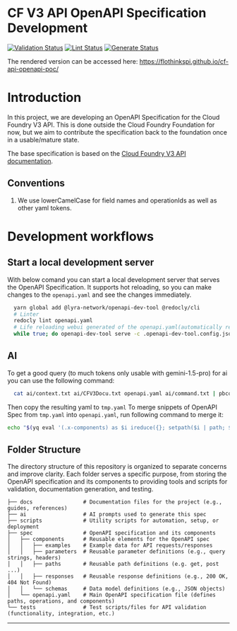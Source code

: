 # CF V3 API OpenAPI Specification Development

[![Validation Status](https://github.com/sklevenz/cf-api-openapi-poc/actions/workflows/validate-spec.yaml/badge.svg)](https://github.com/sklevenz/cf-api-openapi-poc/actions)
[![Lint Status](https://github.com/sklevenz/cf-api-openapi-pocc/actions/workflows/lint-spec.yaml/badge.svg)](https://github.com/sklevenz/cf-api-openapi-poc/actions)
[![Generate Status](https://github.com/sklevenz/cf-api-openapi-poc/actions/workflows/generate-spec.yaml/badge.svg)](https://github.com/sklevenz/cf-api-openapi-poc/actions)

The rendered version can be accessed here: https://flothinkspi.github.io/cf-api-openapi-poc/

# Introduction

In this project, we are developing an OpenAPI Specification for the Cloud Foundry V3 API.
This is done outside the Cloud Foundry Foundation for now, but we aim to contribute the specification back to the foundation once in a usable/mature state.

The base specification is based on the [Cloud Foundry V3 API documentation](https://v3-apidocs.cloudfoundry.org/). 

## Conventions

1. We use lowerCamelCase for field names and operationIds as well as other yaml tokens.

# Development workflows

## Start a local development server

With below comand you can start a local development server that serves the OpenAPI Specification.
It supports hot reloading, so you can make changes to the `openapi.yaml` and see the changes immediately.
```bash
  yarn global add @lyra-network/openapi-dev-tool @redocly/cli
  # Linter
  redocly lint openapi.yaml 
  # Life reloading webui generated of the openapi.yaml(automatically restart on crash with while loop)
  while true; do openapi-dev-tool serve -c .openapi-dev-tool.config.json; done
```

## AI

To get a good query (to much tokens only usable with gemini-1.5-pro) for ai you can use the following command:
```bash
  cat ai/context.txt ai/CFV3Docu.txt openapi.yaml ai/command.txt | pbcopy
```

Then copy the resulting yaml to `tmp.yaml`
To merge snippets of OpenAPI Spec from `tmp.yaml` into `openapi.yaml`, run following command to merge it:
```bash
echo "$(yq eval '(.x-components) as $i ireduce({}; setpath($i | path; $i))' openapi.yaml | cat - tmp.yaml)" > tmp.yaml  && yq eval-all -i '. as $item ireduce ({}; . *+ $item)' openapi.yaml tmp.yaml &&  yq e -i '(... | select(type == "!!seq")) |= unique' openapi.yaml && echo "" > tmp.yaml && sed -i 's/!!merge //g' openapi.yaml
```

## Folder Structure

The directory structure of this repository is organized to separate concerns and improve clarity. Each folder serves a specific purpose, from storing the OpenAPI specification and its components to providing tools and scripts for validation, documentation generation, and testing.


```plaintext
├── docs                # Documentation files for the project (e.g., guides, references)
├── ai                  # AI prompts used to generate this spec
├── scripts             # Utility scripts for automation, setup, or deployment
├── spec                # OpenAPI specification and its components
│   ├── components      # Reusable elements for the OpenAPI spec
│   │   ├── examples    # Example data for API requests/responses
│   │   ├── parameters  # Reusable parameter definitions (e.g., query strings, headers)
│   │   ├── paths       # Reusable path definitions (e.g. get, post ...)
│   │   ├── responses   # Reusable response definitions (e.g., 200 OK, 404 Not Found)
│   │   └── schemas     # Data model definitions (e.g., JSON objects)
│   └── openapi.yaml    # Main OpenAPI specification file (defines paths, operations, and components)
└── tests               # Test scripts/files for API validation (functionality, integration, etc.)
```
---
